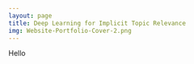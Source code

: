 ```yaml
---
layout: page
title: Deep Learning for Implicit Topic Relevance
img: Website-Portfolio-Cover-2.png
---
```

Hello